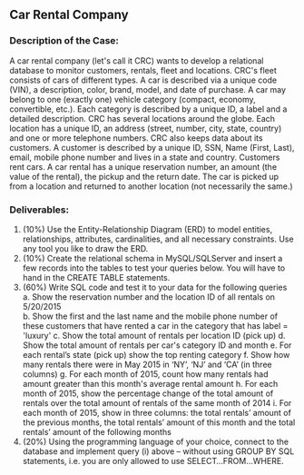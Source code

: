 ## Car Rental Company 

### Description of the Case:


A car rental company (let's call it CRC) wants to develop a relational database to monitor customers, rentals, fleet and locations. CRC's fleet consists of cars of different
types. A car is described via a unique code (VIN), a description, color, brand, model, and date of purchase. A car may belong to one (exactly one) vehicle category (compact,
economy, convertible, etc.). Each category is described by a unique ID, a label and a detailed description. CRC has several locations around the globe. Each location has a unique
ID, an address (street, number, city, state, country) and one or more telephone numbers. CRC also keeps data about its customers. A customer is described by a unique ID, SSN, Name
(First, Last), email, mobile phone number and lives in a state and country. Customers rent cars. A car rental has a unique reservation number, an amount (the value of the rental),
the pickup and the return date. The car is picked up from a location and returned to another location (not necessarily the same.) 

### Deliverables:


1. (10%) Use the Entity-Relationship Diagram (ERD) to model entities, relationships, attributes, cardinalities, and all necessary constraints. Use any tool you like to draw the
         ERD.
2. (10%) Create the relational schema in MySQL/SQLServer and insert a few records into the tables to test your queries below. You will have to hand in the CREATE TABLE
         statements. 
3. (60%) Write SQL code and test it to your data for the following queries 
         <br> a. Show the reservation number and the location ID of all rentals on 5/20/2015 </br>
         b. Show the first and the last name and the mobile phone number of these customers that have rented a car in the category that has label = 'luxury'
         c. Show the total amount of rentals per location ID (pick up)
         d. Show the total amount of rentals per car's category ID and month
         e. For each rental’s state (pick up) show the top renting category
         f. Show how many rentals there were in May 2015 in ‘NY’, ‘NJ’ and ‘CA’ (in three columns) 
         g. For each month of 2015, count how many rentals had amount greater than this month's average rental amount
         h. For each month of 2015, show the percentage change of the total amount of rentals over the total amount of rentals of the same month of 2014
         i. For each month of 2015, show in three columns: the total rentals’ amount of the previous months, the total rentals’ amount of this month and the total rentals’
            amount of the following months
4. (20%) Using the programming language of your choice, connect to the database and implement query (i) above – without using GROUP BY SQL statements, i.e. you are only allowed
         to use SELECT…FROM…WHERE.
